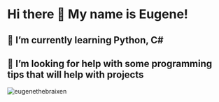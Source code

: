 # Hi there 👋 My name is Eugene!

## 🌱 I’m currently learning Python, C#
## 🤔 I’m looking for help with some programming tips that will help with projects


<img src="https://github-profile-trophy.vercel.app/?username=eugenethebraixen&theme=gruvbox" alt="eugenethebraixen" /></a>


